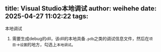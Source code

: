 title: Visual Studio本地调试
author: weihehe
date: 2025-04-27 11:02:22
tags:
---
本地调试
<!--more-->
1. 需要生成debug的dll，该dll的本地具备`.pdb`之类的调试信息文件，然后在`项目`->`设置`的地方，勾选上`本地调试`。